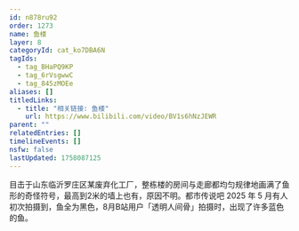 ```yaml
---
id: n878ru92
order: 1273
name: 鱼楼
layer: 8
categoryId: cat_ko7DBA6N
tagIds:
  - tag_BHaPQ9KP
  - tag_6rVsgwwC
  - tag_845zMOEe
aliases: []
titledLinks:
  - title: "相关链接: 鱼楼"
    url: https://www.bilibili.com/video/BV1s6hNzJEWR
parent: ""
relatedEntries: []
timelineEvents: []
nsfw: false
lastUpdated: 1758087125
---
```


目击于山东临沂罗庄区某废弃化工厂，整栋楼的房间与走廊都均匀规律地画满了鱼形的奇怪符号，最高到2米的墙上也有，原因不明。都市传说吧 2025 年 5 月有人初次拍摄到，鱼全为黑色，8月B站用户「透明人间骨」拍摄时，出现了许多蓝色的鱼。